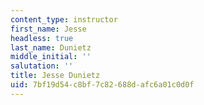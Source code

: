 ```yaml
---
content_type: instructor
first_name: Jesse
headless: true
last_name: Dunietz
middle_initial: ''
salutation: ''
title: Jesse Dunietz
uid: 7bf19d54-c8bf-7c82-688d-afc6a01c0d0f
---
```

